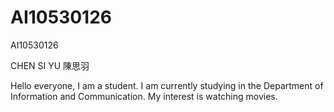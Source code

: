 # AI10530126
AI10530126


CHEN SI YU
陳思羽


Hello everyone, I am a student. I am currently studying in the Department of Information and Communication. My interest is watching movies.
